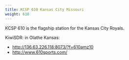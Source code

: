 ```yaml
---
title: KCSP 610 Kansas City Missouri
weight: 610
---
```

KCSP 610 is the flagship station for the Kansas City Royals.

KiwiSDR: in Olathe Kansas:

* http://136.63.226.118:8073/?f=610amz10
* http://www.610sports.com/
